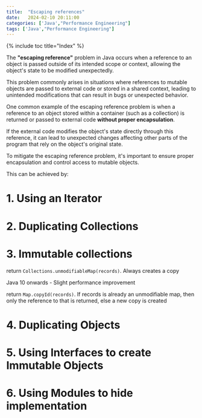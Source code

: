 ```yaml
---
title:  "Escaping references"
date:   2024-02-10 20:11:00
categories: ['Java',"Performance Engineering"]
tags: ['Java',"Performance Engineering"]
---
```


{% include toc title="Index" %}



The **"escaping reference"** problem in Java occurs when a reference to an object is passed outside of its intended scope
or context, allowing the object's state to be modified unexpectedly. 

This problem commonly arises in situations where references to mutable objects are passed to external code or 
stored in a shared context, leading to unintended modifications that can result in bugs or unexpected behavior.

One common example of the escaping reference problem is when a reference to an object stored within 
a container (such as a collection) is returned or passed to external code **without proper encapsulation**. 

If the external code modifies the object's state directly through this reference, 
it can lead to unexpected changes affecting other parts of the program that rely on the object's original state.

To mitigate the escaping reference problem, it's important to ensure proper encapsulation and control access to mutable objects. 

This can be achieved by:

# 1. Using an Iterator
# 2. Duplicating Collections
# 3. Immutable collections

return `Collections.unmodifiableMap(records)`. Always creates a copy

Java 10 onwards - Slight performance improvement

return `Map.copyId(records)`. If records is already an unmodifiable map, then only the reference to that is returned, 
else a new copy is created

# 4. Duplicating Objects

# 5. Using Interfaces to create Immutable Objects

# 6. Using Modules to hide implementation